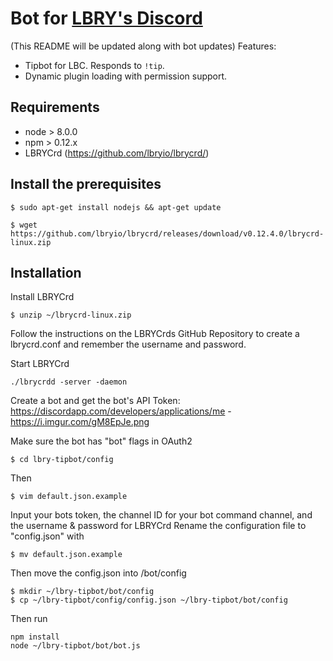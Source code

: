# Bot for [LBRY's Discord](https://chat.lbry.io)
(This README will be updated along with bot updates)
Features:

- Tipbot for LBC. Responds to `!tip`.
- Dynamic plugin loading with permission support.



## Requirements

- node > 8.0.0
- npm > 0.12.x
- LBRYCrd (https://github.com/lbryio/lbrycrd/)

## Install the prerequisites
```
$ sudo apt-get install nodejs && apt-get update
```

```
$ wget https://github.com/lbryio/lbrycrd/releases/download/v0.12.4.0/lbrycrd-linux.zip
```

## Installation

Install LBRYCrd
```
$ unzip ~/lbrycrd-linux.zip
```
Follow the instructions on the LBRYCrds GitHub Repository to create a lbrycrd.conf and remember the username and password.

Start LBRYCrd 
```
./lbrycrdd -server -daemon
```

Create a bot and get the bot's API Token: https://discordapp.com/developers/applications/me - https://i.imgur.com/gM8EpJe.png

Make sure the bot has "bot" flags in OAuth2

```
$ cd lbry-tipbot/config
```
Then
```
$ vim default.json.example
```
Input your bots token, the channel ID for your bot command channel, and the username & password for LBRYCrd
Rename the configuration file to "config.json" with

```
$ mv default.json.example
```
Then move the config.json into /bot/config

```
$ mkdir ~/lbry-tipbot/bot/config 
$ cp ~/lbry-tipbot/config/config.json ~/lbry-tipbot/bot/config
```
Then run 
```
npm install
node ~/lbry-tipbot/bot/bot.js
```
